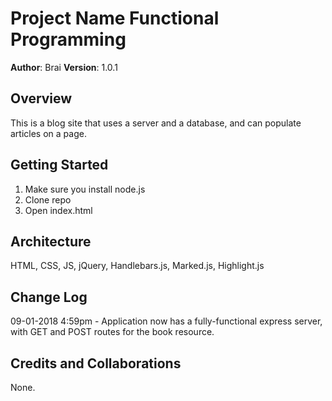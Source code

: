 # Project Name Functional Programming

**Author**: Brai
**Version**: 1.0.1 

## Overview
This is a blog site that uses a server and a database, and can populate articles on a page.

## Getting Started
1. Make sure you install node.js
2. Clone repo 
3. Open index.html

## Architecture
HTML, CSS, JS, jQuery, Handlebars.js, Marked.js, Highlight.js
## Change Log

09-01-2018 4:59pm - Application now has a fully-functional express server, with GET and POST routes for the book resource.

## Credits and Collaborations
None.